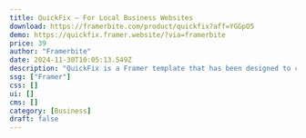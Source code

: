```yaml
---
title: QuickFix — For Local Business Websites
download: https://framerbite.com/product/quickfix?aff=YGGpO5
demo: https://quickfix.framer.website/?via=framerbite
price: 39
author: "Framerbite"
date: 2024-11-30T10:05:13.549Z
description: "QuickFix is a Framer template that has been designed to cater specifically to local business owners. The template offers 2 unique homepage, total 13 essential pages and a range of features and functionalities that can help local businesses create a stunning website with ease."
ssg: ["Framer"]
css: []
ui: []
cms: []
category: [Business]
draft: false
---
```

